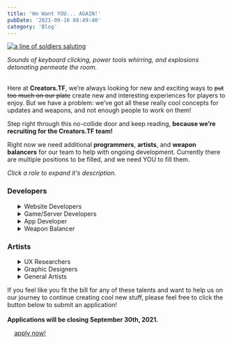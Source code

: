 ```yaml
---
title: 'We Want YOU... AGAIN!'
pubDate: '2021-09-16 08:49:40'
category: 'Blog'
---
```


<a role="presentation" class="no-anim-underline" href="/images/blogposts/107/creators_recruitment.jpg" target="_blank">
<img alt="a line of soldiers saluting" src="/images/blogposts/107/creators_recruitment_blog.jpg">
</a>

<p><i>Sounds of keyboard clicking, power tools whirring, and explosions detonating permeate the room.</i><br /><br />

Here at <strong>Creators.TF</strong>, we’re always looking for new and exciting ways to <s>put too much on our plate</s> create new and interesting experiences for players to enjoy. But we have a problem: we’ve got all these really cool concepts for updates and weapons, and not enough people to work on them!</p>

<p>Step right through this no-collide door and keep reading, <strong>because we’re recruiting for the Creators.TF team!</strong></p>

<p>Right now we need additional <strong>programmers</strong>, <strong>artists</strong>, and <strong>weapon balancers</strong>  for our team to help with ongoing development. Currently there are multiple positions to be filled, and we need YOU to fill them. </p>
<i>Click a role to expand it's description.</i>
<section>
<h3>Developers</h3>
<ul style="list-style: none">
   <li><details><summary>Website Developers</summary>
   	<ul style="list-style: '– '; margin: .5em 0;">
    <li>Experienced in <i>all</i> of the following: <u>PHP8</u>, <u>HTML5</u>, <u>CSS3</u></li>
    <li>Preferred experience in any of the following: <u>JavaScript</u>, <u>NodeJS</u>, <u>ES6</u>, <u>TypeScript</u></li>
    </ul>
	</details></li>
   <li><details><summary>Game/Server Developers</summary>
     <p style="padding-left: 40px">With experience in any of the following: <u>Sourcepawn</u>, <u>C++</u>, and/or <u>srcds game servers</u>.</p>
	</details></li>
   <li><details><summary>App Developer</summary>
	<ul style="list-style: '– '; margin: .5em 0;">
		<li>Experience in any of the following: <u>HTML5</u>, <u>CSS3</u>, <u>JavaScript</u></li>
        <li>Preferred experience in any of the following: <u>PHP8</u>, <u>Mobile App Design</u>, <u>PWAs</u>, <u>the Web Push Protocol</u></li>
	</ul>
	</details></li>
   <li><details><summary>Weapon Balancer</summary>
     <p style="padding-left: 40px">With experience in any of the following: <u>Game Design</u> or <u>Competitive TF2</u>.</p>
	</details></li>
</ul></li>
</section>
<section>
<h3>Artists</h3>
<ul style="list-style: none">
  <li><details><summary>UX Researchers</summary>
    <p style="padding-left: 40px">With experience in any of the following: <u>designing behavior studies</u>, <u>UX Design Methodologies</u>, and/or <u>interest in Cognitive and Behavioral Psychology</u>.</p>
	</details></li>
  <li><details><summary>Graphic Designers</summary>
    <p style="padding-left: 40px">With experience in any of the following: <u>Figma</u>, <u>Adobe XD</u>, <u>InVision</u>, <u>Typography</u>, <u>Grids</u>, and/or <u>Patterns</u>.</p>
	</details></li>
  <li><details><summary>General Artists</summary>
    <p style="padding-left: 40px">With experience in any of the following: <u>Leadership and listening skills</u>, <u>Diverse portfolio of previous works</u>, and/or <u>Diverse skill set in different mediums</u>.</p>
	</details></li>
</ul>
</section>

<p>If you feel like you fit the bill for any of these talents and want to help us on our journey to continue creating cool new stuff, please feel free to click the button below to submit an application!<br/><br/>
<strong>Applications will be closing September 30th, 2021.</strong></p>

<div style="padding: 0 1rem;"><a href="" class="tf-button2"><label style="margin: 8px var(--button-margin-x);">apply now!</label></a></div>
